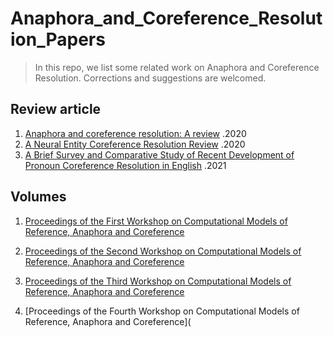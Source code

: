 # Anaphora_and_Coreference_Resolution_Papers
> In this repo, we list some related work on Anaphora and Coreference Resolution. Corrections and suggestions are welcomed. 

## Review article

1. [Anaphora and coreference resolution: A review](https://w.sentic.net/anaphora-and-coreference-resolution.pdf) .2020
2. [A Neural Entity Coreference Resolution Review](https://arxiv.org/abs/1910.09329) .2020
3. [A Brief Survey and Comparative Study of Recent Development of Pronoun Coreference Resolution in English](https://aclanthology.org/2021.crac-1.1.pdf) .2021



## Volumes

1. [Proceedings of the First Workshop on Computational Models of Reference, Anaphora and Coreference](https://aclanthology.org/W18-07.pdf)

2. [Proceedings of the Second Workshop on Computational Models of Reference, Anaphora and Coreference](https://aclanthology.org/W19-2800.pdf)

3. [Proceedings of the Third Workshop on Computational Models of Reference, Anaphora and Coreference](https://aclanthology.org/2020.crac-1.0.pdf)

4. [Proceedings of the Fourth Workshop on Computational Models of Reference, Anaphora and Coreference](
